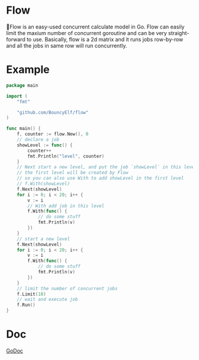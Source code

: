 # Flow
🌊Flow is an easy-used concurrent calculate model in Go.
Flow can easily limit the maxium number of concurrent goroutine and can be very straight-forward to use.
Basically, flow is a 2d matrix and it runs jobs row-by-row and all the jobs in same row will run concurrently.

# Example
```Go
package main

import (
	"fmt"

	"github.com/BouncyElf/flow"
)

func main() {
	f, counter := flow.New(), 0
	// declare a job
	showLevel := func() {
		counter++
		fmt.Println("level", counter)
	}
	// Next start a new level, and put the job `showLevel` in this level
	// the first level will be created by Flow
	// so you can also use With to add showLevel in the first level
	// f.With(showLevel)
	f.Next(showLevel)
	for i := 0; i < 20; i++ {
		v := i
		// With add job in this level
		f.With(func() {
			// do some stuff
			fmt.Println(v)
		})
	}
	// start a new level
	f.Next(showLevel)
	for i := 0; i < 20; i++ {
		v := i
		f.With(func() {
			// do some stuff
			fmt.Println(v)
		})
	}
	// limit the number of concurrent jobs
	f.Limit(10)
	// wait and execute job
	f.Run()
}
```

# Doc
[GoDoc](https://godoc.org/github.com/BouncyElf/flow)
